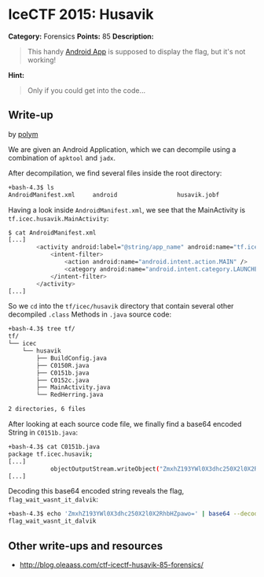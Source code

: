 # IceCTF 2015: Husavik

**Category:** Forensics
**Points:** 85
**Description:** 

> This handy [Android App](./husavik.apk) is supposed to display the flag, but it's not working!

**Hint:**

> Only if you could get into the code...

## Write-up

by [polym](https://github.com/abpolym)

We are given an Android Application, which we can decompile using a combination of `apktool` and `jadx`.

After decompilation, we find several files inside the root directory:

```bash
+bash-4.3$ ls
AndroidManifest.xml     android                 husavik.jobf            log                     res                     tf
```

Having a look inside `AndroidManifest.xml`, we see that the MainActivity is `tf.icec.husavik.MainActivity`:

```bash
$ cat AndroidManifest.xml
[...]
        <activity android:label="@string/app_name" android:name="tf.icec.husavik.MainActivity">
            <intent-filter>
                <action android:name="android.intent.action.MAIN" />
                <category android:name="android.intent.category.LAUNCHER" />
            </intent-filter>
        </activity>
[...]
```

So we `cd` into the `tf/icec/husavik` directory that contain several other decompiled `.class` Methods in `.java` source code:

```bash
+bash-4.3$ tree tf/
tf/
└── icec
    └── husavik
        ├── BuildConfig.java
        ├── C0150R.java
        ├── C0151b.java
        ├── C0152c.java
        ├── MainActivity.java
        └── RedHerring.java

2 directories, 6 files
```

After looking at each source code file, we finally find a base64 encoded String in `C0151b.java`:

```bash
+bash-4.3$ cat C0151b.java
package tf.icec.husavik;
[...]
            objectOutputStream.writeObject("ZmxhZ193YWl0X3dhc250X2l0X2RhbHZpawo=");
[...]
```

Decoding this base64 encoded string reveals the flag, `flag_wait_wasnt_it_dalvik`:

```bash
+bash-4.3$ echo 'ZmxhZ193YWl0X3dhc250X2l0X2RhbHZpawo=' | base64 --decode
flag_wait_wasnt_it_dalvik
```
## Other write-ups and resources

* <http://blog.oleaass.com/ctf-icectf-husavik-85-forensics/>
